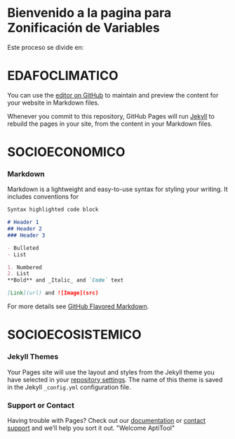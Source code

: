 # Bienvenido a la pagina para Zonificación de Variables

Este proceso se divide en: 

# EDAFOCLIMATICO

You can use the [editor on GitHub](https://github.com/wfpinedar/zonifi_vars.github.io/edit/master/README.md) to maintain and preview the content for your website in Markdown files.

Whenever you commit to this repository, GitHub Pages will run [Jekyll](https://jekyllrb.com/) to rebuild the pages in your site, from the content in your Markdown files.


# SOCIOECONOMICO

### Markdown

Markdown is a lightweight and easy-to-use syntax for styling your writing. It includes conventions for


```markdown
Syntax highlighted code block

# Header 1
## Header 2
### Header 3

- Bulleted
- List

1. Numbered
2. List
**Bold** and _Italic_ and `Code` text

[Link](url) and ![Image](src)
```

For more details see [GitHub Flavored Markdown](https://guides.github.com/features/mastering-markdown/).

# SOCIOECOSISTEMICO


### Jekyll Themes

Your Pages site will use the layout and styles from the Jekyll theme you have selected in your [repository settings](https://github.com/wfpinedar/zonifi_vars.github.io/settings). The name of this theme is saved in the Jekyll `_config.yml` configuration file.

### Support or Contact

Having trouble with Pages? Check out our [documentation](https://help.github.com/categories/github-pages-basics/) or [contact support](https://github.com/contact) and we’ll help you sort it out.
"Welcome AptiTool" 
